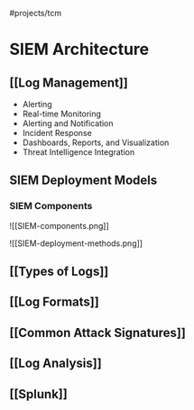 #projects/tcm 

# SIEM Architecture

## [[Log Management]]
- Alerting
- Real-time Monitoring
- Alerting and Notification
- Incident Response
- Dashboards, Reports, and Visualization
- Threat Intelligence Integration
## SIEM Deployment Models
### SIEM Components

![[SIEM-components.png]]

![[SIEM-deployment-methods.png]]

## [[Types of Logs]]

## [[Log Formats]]

## [[Common Attack Signatures]]

## [[Log Analysis]]

## [[Splunk]]
